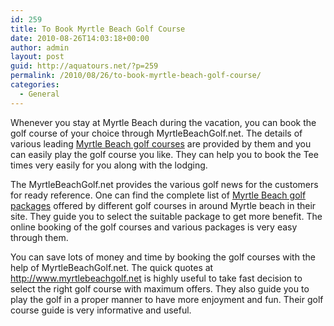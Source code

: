 ```yaml
---
id: 259
title: To Book Myrtle Beach Golf Course
date: 2010-08-26T14:03:18+00:00
author: admin
layout: post
guid: http://aquatours.net/?p=259
permalink: /2010/08/26/to-book-myrtle-beach-golf-course/
categories:
  - General
---
```

Whenever you stay at Myrtle Beach during the vacation, you can book the golf course of your choice through MyrtleBeachGolf.net. The details of various leading [Myrtle Beach golf courses](http://www.myrtlebeachgolf.net/golf_courses/) are provided by them and you can easily play the golf course you like. They can help you to book the Tee times very easily for you along with the lodging.

The MyrtleBeachGolf.net provides the various golf news for the customers for ready reference. One can find the complete list of [Myrtle Beach golf packages](http://www.myrtlebeachgolf.net/golf_packages/) offered by different golf courses in around Myrtle beach in their site. They guide you to select the suitable package to get more benefit. The online booking of the golf courses and various packages is very easy through them.

You can save lots of money and time by booking the golf courses with the help of MyrtleBeachGolf.net. The quick quotes at <http://www.myrtlebeachgolf.net> is highly useful to take fast decision to select the right golf course with maximum offers. They also guide you to play the golf in a proper manner to have more enjoyment and fun. Their golf course guide is very informative and useful.